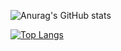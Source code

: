 ![Anurag's GitHub stats](https://github-readme-stats.vercel.app/api?username=briankalid&show_icons=true&theme=radical&count_private=true)


[![Top Langs](https://github-readme-stats.vercel.app/api/top-langs/?username=briankalid&layout=compact&theme=radical&count_private=true)](https://github.com/anuraghazra/github-readme-stats)

